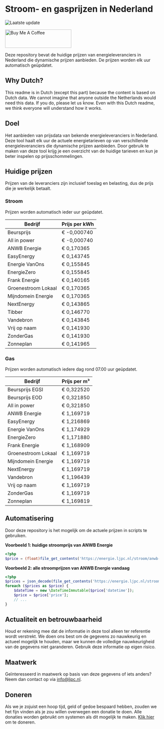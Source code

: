 # Stroom- en gasprijzen in Nederland

![Laatste update](https://img.shields.io/badge/laatste%20update-2025--09--11%2014%3A00%20CET-brightgreen)

<a href="https://www.buymeacoffee.com/Lars-" target="_blank"><img src="https://cdn.buymeacoffee.com/buttons/v2/default-orange.png" alt="Buy Me A Coffee" height="60" style="height: 60px !important;width: 217px !important;" ></a>

Deze repository bevat de huidige prijzen van energieleveranciers in Nederland die dynamische prijzen aanbieden. De prijzen worden elk uur automatisch geüpdatet.

## Why Dutch?

This readme is in Dutch (except this part) because the content is based on Dutch data. We cannot imagine that anyone outside the Netherlands would need this data. If you do, please let us know. Even with this Dutch readme, we think
everyone will understand how it works.

## Doel

Het aanbieden van prijsdata van bekende energieleveranciers in Nederland. Deze tool haalt elk uur de actuele energietarieven op van verschillende energieleveranciers die dynamische prijzen aanbieden. Door gebruik te maken van deze tool
krijg je een overzicht van de huidige tarieven en kun je beter inspelen op prijsschommelingen.

## Huidige prijzen

Prijzen van de leveranciers zijn inclusief toeslag en belasting, dus de prijs die je werkelijk betaalt.

### Stroom

Prijzen worden automatisch ieder uur geüpdatet.

 Bedrijf | Prijs per kWh 
---------|---------------
Beursprijs | € -0,000740
All in power | € -0,000740
ANWB Energie | € 0,170365
EasyEnergy | € 0,143745
Energie VanOns | € 0,155845
EnergieZero | € 0,155845
Frank Energie | € 0,140165
Groenestroom Lokaal | € 0,170365
Mijndomein Energie | € 0,170365
NextEnergy | € 0,143865
Tibber | € 0,146770
Vandebron | € 0,143845
Vrij op naam | € 0,141930
ZonderGas | € 0,141930
Zonneplan | € 0,141965


### Gas

Prijzen worden automatisch iedere dag rond 07.00 uur geüpdatet.

 Bedrijf | Prijs per m³ 
---------|--------------
Beursprijs EGSI | € 0,322520
Beursprijs EOD | € 0,321850
All in power | € 0,321850
ANWB Energie | € 1,169719
EasyEnergy | € 1,216869
Energie VanOns | € 1,174929
EnergieZero | € 1,171880
Frank Energie | € 1,168909
Groenestroom Lokaal | € 1,169719
Mijndomein Energie | € 1,169719
NextEnergy | € 1,169719
Vandebron | € 1,196439
Vrij op naam | € 1,169719
ZonderGas | € 1,169719
Zonneplan | € 1,169819


## Automatisering

Door deze repository is het mogelijk om de actuele prijzen in scripts te gebruiken.

**Voorbeeld 1: huidige stroomprijs van ANWB Energie**

```php
<?php
$price = (float)file_get_contents('https://energie.ljpc.nl/stroom/anwb-energie-nu.txt');

```

**Voorbeeld 2: alle stroomprijzen van ANWB Energie vandaag**

```php
<?php
$prices = json_decode(file_get_contents('https://energie.ljpc.nl/stroom/all-in-power-vandaag.json'),true);
foreach ($prices as $price) {
    $dateTime = new \DateTimeImmutable($price['datetime']);
    $price = $price['price'];
    // ...
}
```

## Actualiteit en betrouwbaarheid

Houd er rekening mee dat de informatie in deze tool alleen ter referentie wordt verstrekt. We doen ons best om de gegevens zo nauwkeurig en actueel mogelijk te houden, maar we kunnen de volledige nauwkeurigheid van de gegevens niet
garanderen. Gebruik deze informatie op eigen risico.

## Maatwerk

Geïnteresseerd in maatwerk op basis van deze gegevens of iets anders? Neem dan contact op
via [info@ljpc.nl](mailto:info@ljpc.nl?subject=Energie%20prijzen).

## Doneren

Als we je zojuist een hoop tijd, geld of gedoe bespaard hebben, zouden we het fijn vinden als je zou willen overwegen een
donatie te doen. Alle donaties worden gebruikt om systemen als dit mogelijk te
maken. [Klik hier](https://www.buymeacoffee.com/Lars-) om te doneren.
